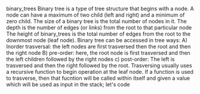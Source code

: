 binary_trees
Binary tree is a type of tree structure that begins with a node.
A node can have a maximum of two child (left and right) and a minimum of zero child.
	The size of a binary tree is the total number of nodes in it.
	The depth is the number of edges (or links) from the root to that particular node
	The height of binary_trees is the total number of edges from the root to
	the downmost node (leaf node).
Binary tree can be accessed in tree ways:
	A) Inorder trasversal: the left nodes are first trasversed then the root and then the right node
	B) pre-order: here, the root node is first trasversed and then the left children followed by the right nodes
	c) post-order: The left is trasversed and then the right followed by the root.
Trasversing usually uses a recursive function to  begin operation at the leaf node. If a function is used to trasverse, then that fucntion will be called within itself and given a value which will be used as input in the stack;
let's code
